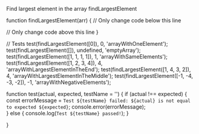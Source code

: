 Find largest element in the array findLargestElement

function findLargestElement(arr) {
  // Only change code below this line

  // Only change code above this line
}

// Tests
test(findLargestElement([0]), 0, 'arrayWithOneElement');
test(findLargestElement([]), undefined, 'emptyArray');
test(findLargestElement([1, 1, 1, 1]), 1, 'arrayWithSameElements');
test(findLargestElement([1, 2, 3, 4]), 4, 'arrayWithLargestElementInTheEnd');
test(findLargestElement([1, 4, 3, 2]), 4, 'arrayWithLargestElementInTheMiddle');
test(findLargestElement([-1, -4, -3, -2]), -1, 'arrayWithNegativeElements');



function test(actual, expected, testName = '') {
  if (actual !== expected) {
    const errorMessage = `Test ${testName} failed: ${actual} is not equal to expected ${expected}`;
    console.error(errorMessage);  
  } else {
    console.log(`Test ${testName} passed!`);
  }
  
}